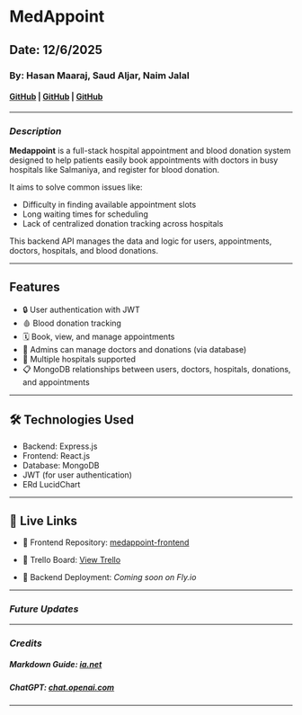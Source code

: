 # MedAppoint

## Date: 12/6/2025

### By: Hasan Maaraj, Saud Aljar, Naim Jalal

#### [GitHub](https://github.com/HasanMaaraj) | [GitHub](https://github.com/SAljar99) | [GitHub](https://github.com/Naimjalal)

---

### **_Description_**

**Medappoint** is a full-stack hospital appointment and blood donation system designed to help patients easily book appointments with doctors in busy hospitals like Salmaniya, and register for blood donation.

It aims to solve common issues like:
- Difficulty in finding available appointment slots
- Long waiting times for scheduling
- Lack of centralized donation tracking across hospitals

This backend API manages the data and logic for users, appointments, doctors, hospitals, and blood donations.

---

## Features

- 🔒 User authentication with JWT
- 🩸 Blood donation tracking
- 🗓️ Book, view, and manage appointments
- 🏥 Admins can manage doctors and donations (via database)
- 📍 Multiple hospitals supported
- 📋 MongoDB relationships between users, doctors, hospitals, donations, and appointments

---
## 🛠️ Technologies Used

- Backend: Express.js
- Frontend: React.js
- Database: MongoDB
- JWT (for user authentication)
- ERd LucidChart

---
## 🔗 Live Links

- 🔗 Frontend Repository: [medappoint-frontend](https://github.com/Naimjalal/medappoint-frontend)

- 🔗 Trello Board: [View Trello](https://trello.com/b/ojg9NhU0/basic-board)

- 🔗 Backend Deployment: _Coming soon on Fly.io_

---

### **_Future Updates_**



---

### **_Credits_**

##### Markdown Guide: [ia.net](https://ia.net/writer/support/general/markdown-guide)


##### ChatGPT: [chat.openai.com](https://chat.openai.com)

---